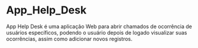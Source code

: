 # App_Help_Desk
App Help Desk é uma aplicação Web para abrir chamados de ocorrência de usuários específicos, podendo o usuário depois de logado visualizar suas ocorrências, assim como adicionar novos registros.
